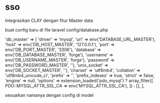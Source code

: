 # sso

Integrasikan CLAY dengan fitur Master data 

buat config baru di file laravel config/database.php

'db_master' => [
    'driver' => 'mysql',
    'url' => env('DATABASE_URL_MASTER'),
    'host' => env('DB_HOST_MASTER', '127.0.0.1'),
    'port' => env('DB_PORT_MASTER', '3306'),
    'database' => env('DB_DATABASE_MASTER', 'forge'),
    'username' => env('DB_USERNAME_MASTER', 'forge'),
    'password' => env('DB_PASSWORD_MASTER', ''),
    'unix_socket' => env('DB_SOCKET_MASTER', ''),
    'charset' => 'utf8mb4',
    'collation' => 'utf8mb4_unicode_ci',
    'prefix' => '',
    'prefix_indexes' => true,
    'strict' => false,
    'engine' => null,
    'options' => extension_loaded('pdo_mysql') ? array_filter([
        PDO::MYSQL_ATTR_SSL_CA => env('MYSQL_ATTR_SSL_CA'),
    ]) : [],
],


sesuaikan namanya dengan config di model
